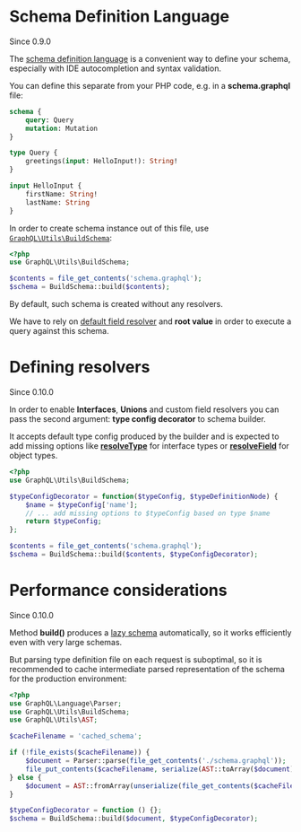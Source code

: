 # Schema Definition Language
Since 0.9.0

The [schema definition language](http://graphql.org/learn/schema/#type-language) is a convenient way to define your schema,
especially with IDE autocompletion and syntax validation.

You can define this separate from your PHP code, e.g. in a **schema.graphql** file:

```graphql
schema {
    query: Query
    mutation: Mutation
}

type Query {
    greetings(input: HelloInput!): String!
}

input HelloInput {
    firstName: String!
    lastName: String
}
```

In order to create schema instance out of this file, use 
[`GraphQL\Utils\BuildSchema`](class-reference.md#graphqlutilsbuildschema):

```php
<?php
use GraphQL\Utils\BuildSchema;

$contents = file_get_contents('schema.graphql');
$schema = BuildSchema::build($contents);
```

By default, such schema is created without any resolvers.

We have to rely on [default field resolver](data-fetching.md#default-field-resolver) and **root value** in 
order to execute a query against this schema.

# Defining resolvers
Since 0.10.0

In order to enable **Interfaces**, **Unions** and custom field resolvers you can pass the second argument:
**type config decorator** to schema builder.

It accepts default type config produced by the builder and is expected to add missing options like
[**resolveType**](type-definitions/interfaces.md#configuration-options) for interface types or
[**resolveField**](type-definitions/object-types.md#configuration-options) for object types.

```php
<?php
use GraphQL\Utils\BuildSchema;

$typeConfigDecorator = function($typeConfig, $typeDefinitionNode) {
    $name = $typeConfig['name'];
    // ... add missing options to $typeConfig based on type $name
    return $typeConfig;
};

$contents = file_get_contents('schema.graphql');
$schema = BuildSchema::build($contents, $typeConfigDecorator);
```

# Performance considerations
Since 0.10.0

Method **build()** produces a [lazy schema](schema-definition.md#lazy-loading-of-types)
automatically, so it works efficiently even with very large schemas.

But parsing type definition file on each request is suboptimal, so it is recommended to cache 
intermediate parsed representation of the schema for the production environment:

```php
<?php
use GraphQL\Language\Parser;
use GraphQL\Utils\BuildSchema;
use GraphQL\Utils\AST;

$cacheFilename = 'cached_schema';

if (!file_exists($cacheFilename)) {
    $document = Parser::parse(file_get_contents('./schema.graphql'));
    file_put_contents($cacheFilename, serialize(AST::toArray($document)));
} else {
    $document = AST::fromArray(unserialize(file_get_contents($cacheFilename))); // fromArray() is a lazy operation as well
}

$typeConfigDecorator = function () {};
$schema = BuildSchema::build($document, $typeConfigDecorator);
```
